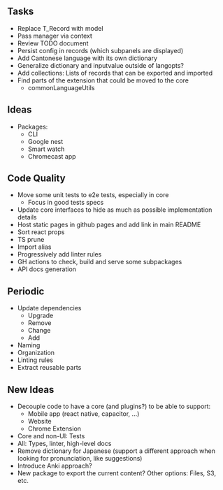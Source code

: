 ## Tasks

- Replace T_Record with model
- Pass manager via context
- Review TODO document
- Persist config in records (which subpanels are displayed)
- Add Cantonese language with its own dictionary 
- Generalize dictionary and inputvalue outside of langopts?
- Add collections: Lists of records that can be exported and imported
- Find parts of the extension that could be moved to the core
  - commonLanguageUtils

## Ideas

- Packages:
  - CLI
  - Google nest
  - Smart watch
  - Chromecast app

## Code Quality

- Move some unit tests to e2e tests, especially in core
    - Focus in good tests specs
- Update core interfaces to hide as much as possible implementation details
- Host static pages in github pages and add link in main README
- Sort react props
- TS prune
- Import alias
- Progressively add linter rules
- GH actions to check, build and serve some subpackages
- API docs generation

## Periodic

- Update dependencies
  - Upgrade
  - Remove
  - Change
  - Add
- Naming
- Organization
- Linting rules
- Extract reusable parts

## New Ideas

- Decouple code to have a core (and plugins?) to be able to support:
  - Mobile app (react native, capacitor, ...)
  - Website
  - Chrome Extension
- Core and non-UI: Tests
- All: Types, linter, high-level docs
- Remove dictionary for Japanese (support a different approach when looking for pronunciation, like suggestions)
- Introduce Anki approach?
- New package to export the current content? Other options: Files, S3, etc.
